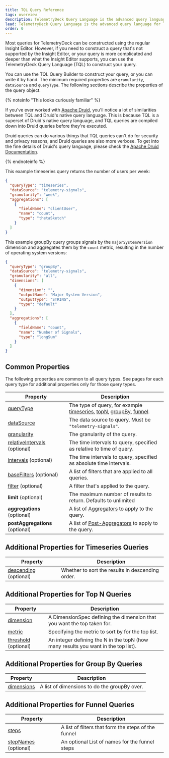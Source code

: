```yaml
---
title: TQL Query Reference
tags: overview
description: TelemetryDeck Query Language is the advanced query language for TelemetryDeck. This page describes the query object.
lead: TelemetryDeck Query Language is the advanced query language for TelemetryDeck. You don't need to write all your queries by hand, but if you do, here's how.
order: 0
---
```


Most queries for TelemetryDeck can be constructed using the regular Insight Editor. However, if you need to construct a query that's not supported by the Insight Editor, or your query is more complicated and deeper than what the Insight Editor supports, you can use the TelemetryDeck Query Language (TQL) to construct your query.

You can use the TQL Query Builder to construct your query, or you can write it by hand. The minimum required properties are `granularity`, `dataSource` and `queryType`. The following sections describe the properties of the query object.

{% noteinfo "This looks curiously familiar" %}

If you've ever worked with [Apache Druid](https://druid.apache.org), you'll notice a lot of similarities between TQL and Druid's native query language. This is because TQL is a superset of Druid's native query language, and TQL queries are compiled down into Druid queries before they're executed.

Druid queries can do various things that TQL queries can't do for security and privacy reasons, and Druid queries are also more verbose. To get into the fine details of Druid's query language, please check the [Apache Druid Documentation](https://druid.apache.org/docs/latest/querying/querying.html).

{% endnoteinfo %}

This example timeseries query returns the number of users per week:

```json
{
  "queryType": "timeseries",
  "dataSource": "telemetry-signals",
  "granularity": "week",
  "aggregations": [
    {
      "fieldName": "clientUser",
      "name": "count",
      "type": "thetaSketch"
    }
  ]
}
```

This example groupBy query groups signals by the `majorSystemVersion` dimension and aggregates them by the `count` metric, resulting in the number of operating system versions:

```json
{
  "queryType": "groupBy",
  "dataSource": "telemetry-signals",
  "granularity": "all",
  "dimensions": [
    {
      "dimension": "",
      "outputName": "Major System Version",
      "outputType": "STRING",
      "type": "default"
    }
  ],
  "aggregations": [
    {
      "fieldName": "count",
      "name": "Number of Signals",
      "type": "longSum"
    }
  ]
}
```

## Common Properties

The following properties are common to all query types. See pages for each query type for additional properties only for those query types.

| Property                                                  | Description                                                                                                                                               |
| --------------------------------------------------------- | --------------------------------------------------------------------------------------------------------------------------------------------------------- |
| [queryType](/docs/tql/querytype/)                         | The type of query, for example [timeseries](/docs/tql/timeseries/), [topN](/docs/tql/topN/), [groupBy](/docs/tql/groupBy/), [funnel](/docs/tql/funnels/). |
| [dataSource](/docs/tql/datasource/)                       | The data source to query. Must be `"telemetry-signals"`.                                                                                                  |
| [granularity](/docs/tql/granularity/)                     | The granularity of the query.                                                                                                                             |
| [relativeIntervals](/docs/tql/time-intervals/) (optional) | The time intervals to query, specified as relative to time of query.                                                                                      |
| [intervals](/docs/tql/time-intervals/) (optional)         | The time intervals to query, specified as absolute time intervals.                                                                                        |
| [baseFilters](/docs/tql/basefilters/) (optional)          | A list of filters that are applied to all queries.                                                                                                        |
| [filter](/docs/tql/filters/) (optional)                   | A filter that's applied to the query.                                                                                                                     |
| **limit** (optional)                                      | The maximum number of results to return. Defaults to unlimited                                                                                            |
| **aggregations** (optional)                               | A list of [Aggregators](/docs/tql/aggregators/) to apply to the query.                                                                                    |
| **postAggregations** (optional)                           | A list of [Post-Aggregators](/docs/tql/post-aggregators/) to apply to the query.                                                                          |

## Additional Properties for Timeseries Queries

| Property                                       | Description                                      |
| ---------------------------------------------- | ------------------------------------------------ |
| [descending](/docs/tql/descending/) (optional) | Whether to sort the results in descending order. |

## Additional Properties for Top N Queries

| Property                                     | Description                                                                        |
| -------------------------------------------- | ---------------------------------------------------------------------------------- |
| [dimension](/docs/tql/dimension/)            | A DimensionSpec defining the dimension that you want the top taken for.            |
| [metric](/docs/tql/metric/)                  | Specifying the metric to sort by for the top list.                                 |
| [threshold](/docs/tql/threshold/) (optional) | An integer defining the N in the topN (how many results you want in the top list). |

## Additional Properties for Group By Queries

| Property                            | Description                                  |
| ----------------------------------- | -------------------------------------------- |
| [dimensions](/docs/tql/dimensions/) | A list of dimensions to do the groupBy over. |

## Additional Properties for Funnel Queries

| Property                                     | Description                                         |
| -------------------------------------------- | --------------------------------------------------- |
| [steps](/docs/tql/steps/)                    | A list of filters that form the steps of the funnel |
| [stepNames](/docs/tql/stepnames/) (optional) | An optional List of names for the funnel steps      |
